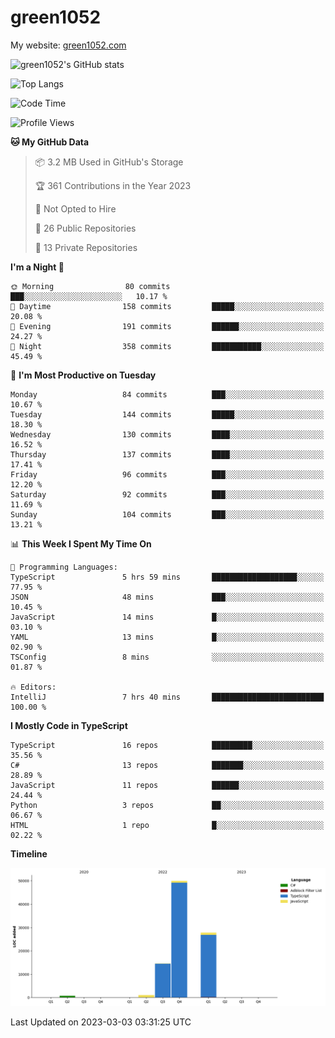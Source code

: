 # green1052

My website: [green1052.com](https://green1052.com)

![green1052's GitHub stats](https://github-readme-stats.vercel.app/api?username=green1052&count_private=true&show_icons=true&theme=city_lights&bg_color=ffffff00&hide_border=true)

![Top Langs](https://github-readme-stats.vercel.app/api/top-langs/?username=green1052&langs_count=15&layout=compact&theme=city_lights&bg_color=ffffff00&hide_border=true)

<!--START_SECTION:waka-->
![Code Time](http://img.shields.io/badge/Code%20Time-65%20hrs%2050%20mins-blue)

![Profile Views](http://img.shields.io/badge/Profile%20Views-1-blue)

**🐱 My GitHub Data** 

> 📦 3.2 MB Used in GitHub's Storage 
 > 
> 🏆 361 Contributions in the Year 2023
 > 
> 🚫 Not Opted to Hire
 > 
> 📜 26 Public Repositories 
 > 
> 🔑 13 Private Repositories 
 > 
**I'm a Night 🦉** 

```text
🌞 Morning                80 commits          ███░░░░░░░░░░░░░░░░░░░░░░   10.17 % 
🌆 Daytime                158 commits         █████░░░░░░░░░░░░░░░░░░░░   20.08 % 
🌃 Evening                191 commits         ██████░░░░░░░░░░░░░░░░░░░   24.27 % 
🌙 Night                  358 commits         ███████████░░░░░░░░░░░░░░   45.49 % 
```
📅 **I'm Most Productive on Tuesday** 

```text
Monday                   84 commits          ███░░░░░░░░░░░░░░░░░░░░░░   10.67 % 
Tuesday                  144 commits         █████░░░░░░░░░░░░░░░░░░░░   18.30 % 
Wednesday                130 commits         ████░░░░░░░░░░░░░░░░░░░░░   16.52 % 
Thursday                 137 commits         ████░░░░░░░░░░░░░░░░░░░░░   17.41 % 
Friday                   96 commits          ███░░░░░░░░░░░░░░░░░░░░░░   12.20 % 
Saturday                 92 commits          ███░░░░░░░░░░░░░░░░░░░░░░   11.69 % 
Sunday                   104 commits         ███░░░░░░░░░░░░░░░░░░░░░░   13.21 % 
```


📊 **This Week I Spent My Time On** 

```text
💬 Programming Languages: 
TypeScript               5 hrs 59 mins       ███████████████████░░░░░░   77.95 % 
JSON                     48 mins             ███░░░░░░░░░░░░░░░░░░░░░░   10.45 % 
JavaScript               14 mins             █░░░░░░░░░░░░░░░░░░░░░░░░   03.10 % 
YAML                     13 mins             █░░░░░░░░░░░░░░░░░░░░░░░░   02.90 % 
TSConfig                 8 mins              ░░░░░░░░░░░░░░░░░░░░░░░░░   01.87 % 

🔥 Editors: 
IntelliJ                 7 hrs 40 mins       █████████████████████████   100.00 % 
```

**I Mostly Code in TypeScript** 

```text
TypeScript               16 repos            █████████░░░░░░░░░░░░░░░░   35.56 % 
C#                       13 repos            ███████░░░░░░░░░░░░░░░░░░   28.89 % 
JavaScript               11 repos            ██████░░░░░░░░░░░░░░░░░░░   24.44 % 
Python                   3 repos             ██░░░░░░░░░░░░░░░░░░░░░░░   06.67 % 
HTML                     1 repo              █░░░░░░░░░░░░░░░░░░░░░░░░   02.22 % 
```



**Timeline**

![Lines of Code chart](https://raw.githubusercontent.com/green1052/green1052/main/assets/bar_graph.png)


 Last Updated on 2023-03-03 03:31:25 UTC
<!--END_SECTION:waka-->
